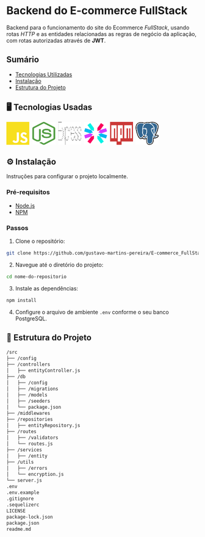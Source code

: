 # Backend do E-commerce FullStack

Backend para o funcionamento do site do Ecommerce *FullStack*, usando rotas *HTTP* e as entidades relacionadas as regras de negócio da aplicação, com rotas autorizadas através de **JWT**.

## Sumário

- [Tecnologias Utilizadas](#-tecnologias-usadas)
- [Instalação](#-instalação)
- [Estrutura do Projeto](#-estrutura-do-projeto)

## &#x1F5A5; Tecnologias Usadas

<img alt="Javascript Logo" height="60" width="60" src="./readme/javascript.svg" />&nbsp;
<img alt="Nodejs Logo" height="60" width="60" src="./readme/nodejs.svg" />&nbsp;
<img alt="Express Logo" height="60" width="60" src="./readme/express.svg" />&nbsp;
<img alt="JWT Logo" height="60" width="60" src="./readme/jwt.svg" />&nbsp;
<img alt="NPM Logo" height="60" width="60" src="./readme/npm.svg" />&nbsp;
<img alt="PostgreSQL Logo" height="60" width="60" src="./readme/postgresql.svg" />&nbsp;

## &#x2699; Instalação

Instruções para configurar o projeto localmente.

### Pré-requisitos

- [Node.js](https://nodejs.org/)
- [NPM](https://www.npmjs.com/)

### Passos

1. Clone o repositório:
```sh
git clone https://github.com/gustavo-martins-pereira/E-commerce_FullStack-Backend.git
```

2. Navegue até o diretório do projeto:
```sh
cd nome-do-repositorio
```

3. Instale as dependências:
```sh
npm install
```

4. Configure o arquivo de ambiente `.env` conforme o seu banco PostgreSQL.

## &#x1F4C1; Estrutura do Projeto

```
/src
├── /config
├── /controllers
│   ├── entityController.js
├── /db
│   ├── /config
│   ├── /migrations
│   ├── /models
│   ├── /seeders
│   └── package.json
├── /middlewares
├── /repositories
│   ├── entityRepository.js
├── /routes
│   ├── /validators
│   └── routes.js
├── /services
│   ├── /entity
├── /utils
│   ├── /errors
│   └── encryption.js
└── server.js
.env
.env.example
.gitignore
.sequelizerc
LICENSE
package-lock.json
package.json
readme.md
```
